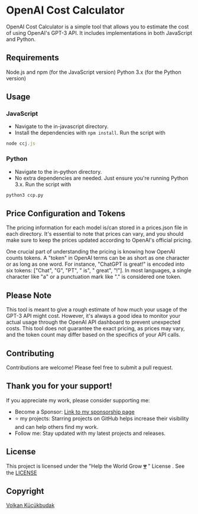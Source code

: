 # OpenAI Cost Calculator
OpenAI Cost Calculator is a simple tool that allows you to estimate the cost of using OpenAI's GPT-3 API. It includes implementations in both JavaScript and Python.

## Requirements
Node.js and npm (for the JavaScript version)
Python 3.x (for the Python version)
## Usage
### JavaScript
- Navigate to the in-javascript directory.
- Install the dependencies with `npm install`.
Run the script with
```javascript
node ccj.js
```
### Python
- Navigate to the in-python directory.
- No extra dependencies are needed. Just ensure you're running Python 3.x.
Run the script with
```python
python3 ccp.py
```
## Price Configuration and Tokens
The pricing information for each model is/can stored in a prices.json file in each directory. It's essential to note that prices can vary, and you should make sure to keep the prices updated according to OpenAI's official pricing.

One crucial part of understanding the pricing is knowing how OpenAI counts tokens. A "token" in OpenAI terms can be as short as one character or as long as one word. For instance, "ChatGPT is great!" is encoded into six tokens: ["Chat", "G", "PT", " is", " great", "!"]. In most languages, a single character like "a" or a punctuation mark like "." is considered one token.

## Please Note
This tool is meant to give a rough estimate of how much your usage of the GPT-3 API might cost. However, it's always a good idea to monitor your actual usage through the OpenAI API dashboard to prevent unexpected costs. This tool does not guarantee the exact pricing, as prices may vary, and the token count may differ based on the specifics of your API calls.

## Contributing
Contributions are welcome! Please feel free to submit a pull request.

## Thank you for your support!
If you appreciate my work, please consider supporting me:

- Become a Sponsor: [Link to my sponsorship page](https://github.com/sponsors/volkansah)
- :star: my projects: Starring projects on GitHub helps increase their visibility and can help others find my work. 
- Follow me: Stay updated with my latest projects and releases.

## License
This project is licensed under the "Help the World Grow [💔](https://jugendamt-deutschland.de) " License . See the [LICENSE](LICENSE)  

## Copyright
[Volkan Kücükbudak](https://gihub.com/volkansah)
